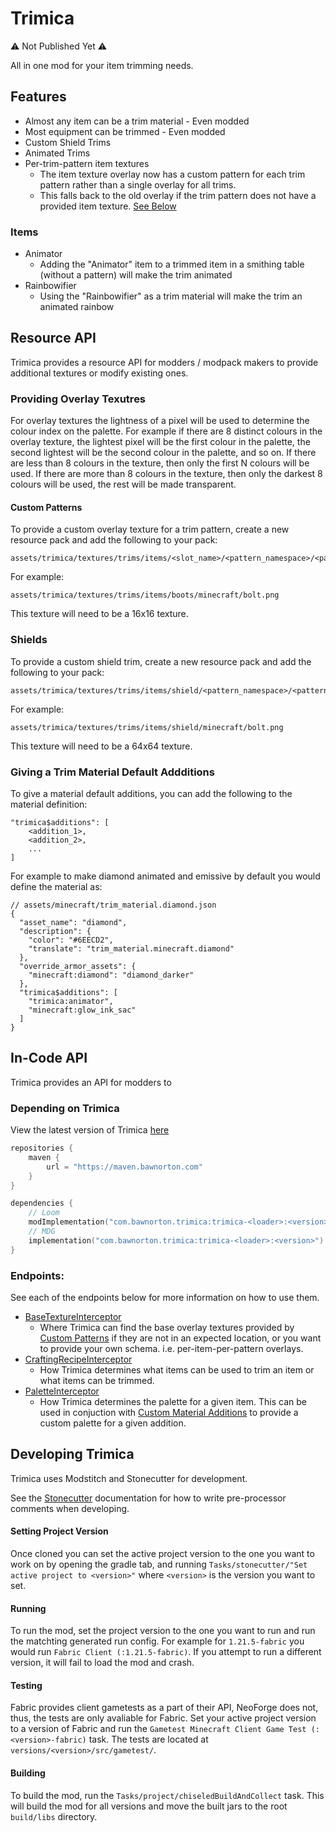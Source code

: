 # Trimica

:warning: Not Published Yet :warning:

All in one mod for your item trimming needs.

## Features
- Almost any item can be a trim material - Even modded
- Most equipment can be trimmed - Even modded
- Custom Shield Trims
- Animated Trims
- Per-trim-pattern item textures
  - The item texture overlay now has a custom pattern for each trim pattern rather than a single overlay for all trims.
  - This falls back to the old overlay if the trim pattern does not have a provided item texture. [See Below](#custom-patterns)

### Items
- Animator
  - Adding the "Animator" item to a trimmed item in a smithing table (without a pattern) will make the trim animated
- Rainbowifier
  - Using the "Rainbowifier" as a trim material will make the trim an animated rainbow

## Resource API
Trimica provides a resource API for modders / modpack makers to provide additional textures or modify existing ones.

### Providing Overlay Texutres
For overlay textures the lightness of a pixel will be used to determine the colour index on the palette. 
For example if there are 8 distinct colours in the overlay texture, the lightest pixel will be the
first colour in the palette, the second lightest will be the second colour in the palette, and so on.
If there are less than 8 colours in the texture, then only the first N colours will be used.
If there are more than 8 colours in the texture, then only the darkest 8 colours will be used, the rest will be
made transparent.

#### Custom Patterns
To provide a custom overlay texture for a trim pattern, create a new resource pack and add the following to your pack:
```
assets/trimica/textures/trims/items/<slot_name>/<pattern_namespace>/<pattern_path>.png
```
For example:
```
assets/trimica/textures/trims/items/boots/minecraft/bolt.png
```
This texture will need to be a 16x16 texture. 
### Shields
To provide a custom shield trim, create a new resource pack and add the following to your pack:
```
assets/trimica/textures/trims/items/shield/<pattern_namespace>/<pattern_path>.png
```
For example:
```
assets/trimica/textures/trims/items/shield/minecraft/bolt.png
```
This texture will need to be a 64x64 texture. 

### Giving a Trim Material Default Addditions
To give a material default additions, you can add the following to the material definition:
```
"trimica$additions": [
    <addition_1>,
    <addition_2>,
    ...
]
```
For example to make diamond animated and emissive by default you would define the material as:

```json5
// assets/minecraft/trim_material.diamond.json
{
  "asset_name": "diamond",
  "description": {
    "color": "#6EECD2",
    "translate": "trim_material.minecraft.diamond"
  },
  "override_armor_assets": {
    "minecraft:diamond": "diamond_darker"
  },
  "trimica$additions": [
    "trimica:animator",
    "minecraft:glow_ink_sac"
  ]
}
```

## In-Code API
Trimica provides an API for modders to 

### Depending on Trimica
View the latest version of Trimica [here](https://maven.bawnorton.com/#/releases/com/bawnorton/trimica)
```kotlin
repositories {
    maven {
        url = "https://maven.bawnorton.com"
    }
}

dependencies {
    // Loom
    modImplementation("com.bawnorton.trimica:trimica-<loader>:<version>")
    // MDG
    implementation("com.bawnorton.trimica:trimica-<loader>:<version>")
}
```

### Endpoints:
See each of the endpoints below for more information on how to use them.
- [BaseTextureInterceptor](src/main/java/com/bawnorton/trimica/api/BaseTextureInterceptor.java)
  - Where Trimica can find the base overlay textures provided by [Custom Patterns](#custom-patterns) if they are not in
  an expected location, or you want to provide your own schema. i.e. per-item-per-pattern overlays.
- [CraftingRecipeInterceptor](src/main/java/com/bawnorton/trimica/api/CraftingRecipeInterceptor.java)
  - How Trimica determines what items can be used to trim an item or what items can be trimmed.
- [PaletteInterceptor](src/main/java/com/bawnorton/trimica/api/PaletteInterceptor.java)
  - How Trimica determines the palette for a given item. This can be used in conjuction with 
  [Custom Material Additions](#giving-a-trim-material-default-addditions) to provide a custom palette for a given
  addition.

## Developing Trimica

Trimica uses Modstitch and Stonecutter for development.

See the [Stonecutter](https://stonecutter.kikugie.dev/) documentation for how to write pre-processor comments
when developing.

#### Setting Project Version
Once cloned you can set the active project version to the one you want to work on by opening the gradle tab, and running
`Tasks/stonecutter/"Set active project to <version>"` where `<version>` is the version you want to set.

#### Running
To run the mod, set the project version to the one you want to run and run the matchting generated run config.
For example for `1.21.5-fabric` you would run `Fabric Client (:1.21.5-fabric)`. If you attempt to run a different version,
it will fail to load the mod and crash.

#### Testing
Fabric provides client gametests as a part of their API, NeoForge does not, thus, the tests are only avaliable for Fabric.
Set your active project version to a version of Fabric and run the `Gametest Minecraft Client Game Test (:<version>-fabric)`
task. The tests are located at `versions/<version>/src/gametest/`.

#### Building
To build the mod, run the `Tasks/project/chiseledBuildAndCollect` task. This will build the mod for all versions
and move the built jars to the root `build/libs` directory. 